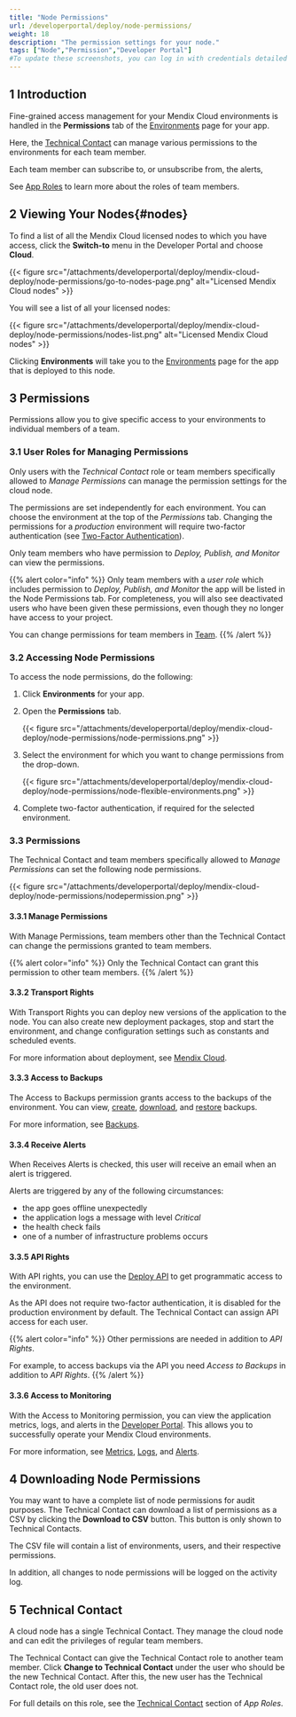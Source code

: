 ```yaml
---
title: "Node Permissions"
url: /developerportal/deploy/node-permissions/
weight: 18
description: "The permission settings for your node."
tags: ["Node","Permission","Developer Portal"]
#To update these screenshots, you can log in with credentials detailed in How to Update Screenshots Using Team Apps.
---
```


## 1 Introduction

Fine-grained access management for your Mendix Cloud environments is handled in the **Permissions** tab of the [Environments](/developerportal/deploy/environments/) page for your app.

Here, the [Technical Contact](/developerportal/collaborate/app-roles/#technical-contact) can manage various permissions to the environments for each team member.

Each team member can subscribe to, or unsubscribe from, the alerts,

See [App Roles](/developerportal/collaborate/app-roles/) to learn more about the roles of team members.

## 2 Viewing Your Nodes{#nodes}

To find a list of all the Mendix Cloud licensed nodes to which you have access, click the **Switch-to** menu in the Developer Portal and choose **Cloud**.

{{< figure src="/attachments/developerportal/deploy/mendix-cloud-deploy/node-permissions/go-to-nodes-page.png" alt="Licensed Mendix Cloud nodes" >}}

You will see a list of all your licensed nodes:

{{< figure src="/attachments/developerportal/deploy/mendix-cloud-deploy/node-permissions/nodes-list.png" alt="Licensed Mendix Cloud nodes" >}}

Clicking **Environments** will take you to the [Environments](/developerportal/deploy/environments/) page for the app that is deployed to this node.

## 3 Permissions

Permissions allow you to give specific access to your environments to individual members of a team.

### 3.1 User Roles for Managing Permissions

Only users with the *Technical Contact* role or team members specifically allowed to *Manage Permissions* can manage the permission settings for the cloud node.

The permissions are set independently for each environment. You can choose the environment at the top of the *Permissions* tab. Changing the permissions for a *production* environment will require two-factor authentication (see [Two-Factor Authentication](/developerportal/deploy/two-factor-authentication/)).

Only team members who have permission to *Deploy, Publish, and Monitor* can view the permissions.

{{% alert color="info" %}}
Only team members with a *user role* which includes permission to *Deploy, Publish, and Monitor* the app will be listed in the Node Permissions tab. For completeness, you will also see deactivated users who have been given these permissions, even though they no longer have access to your project. 

You can change permissions for team members in [Team](/developerportal/collaborate/team/).
{{% /alert %}}

### 3.2 Accessing Node Permissions

To access the node permissions, do the following:

1. Click **Environments** for your app.
2. Open the **Permissions** tab.

    {{< figure src="/attachments/developerportal/deploy/mendix-cloud-deploy/node-permissions/node-permissions.png" >}}

3. Select the environment for which you want to change permissions from the drop-down.

    {{< figure src="/attachments/developerportal/deploy/mendix-cloud-deploy/node-permissions/node-flexible-environments.png" >}}

4. Complete two-factor authentication, if required for the selected environment.

### 3.3 Permissions

The Technical Contact and team members specifically allowed to *Manage Permissions* can set the following node permissions.

{{< figure src="/attachments/developerportal/deploy/mendix-cloud-deploy/node-permissions/nodepermission.png" >}}

#### 3.3.1 Manage Permissions

With Manage Permissions, team members other than the Technical Contact can change the permissions granted to team members.

{{% alert color="info" %}}
Only the Technical Contact can grant this permission to other team members.
{{% /alert %}}

#### 3.3.2 Transport Rights

With Transport Rights you can deploy new versions of the application to the node. You can also create new deployment packages, stop and start the environment, and change configuration settings such as constants and scheduled events.

For more information about deployment, see [Mendix Cloud](/developerportal/deploy/mendix-cloud-deploy/).

#### 3.3.3 Access to Backups

The Access to Backups permission grants access to the backups of the environment. You can view, [create](/developerportal/operate/create-backup/), [download](/developerportal/operate/download-backup/), and [restore](/developerportal/operate/restore-backup/) backups.

For more information, see [Backups](/developerportal/operate/backups/).

#### 3.3.4 Receive Alerts

When Receives Alerts is checked, this user will receive an email when an alert is triggered.

Alerts are triggered by any of the following circumstances:

* the app goes offline unexpectedly
* the application logs a message with level *Critical*
* the health check fails
* one of a number of infrastructure problems occurs

#### 3.3.5 API Rights

With API rights, you can use the [Deploy API](/apidocs-mxsdk/apidocs/deploy-api/) to get programmatic access to the environment.

As the API does not require two-factor authentication, it is disabled for the production environment by default. The Technical Contact can assign API access for each user.

{{% alert color="info" %}}
Other permissions are needed in addition to *API Rights*.

For example, to access backups via the API you need *Access to Backups* in addition to *API Rights*.
{{% /alert %}}

#### 3.3.6 Access to Monitoring

With the Access to Monitoring permission, you can view the application metrics, logs, and alerts in the [Developer Portal](http://sprintr.home.mendix.com). This allows you to successfully operate your Mendix Cloud environments.

For more information, see [Metrics](/developerportal/operate/metrics/), [Logs](/developerportal/operate/logs/), and [Alerts](/developerportal/operate/monitoring-application-health/).

## 4 Downloading Node Permissions

You may want to have a complete list of node permissions for audit purposes. The Technical Contact can download a list of permissions as a CSV by clicking the **Download to CSV** button. This button is only shown to Technical Contacts.

The CSV file will contain a list of environments, users, and their respective permissions.

In addition, all changes to node permissions will be logged on the activity log.

## 5 Technical Contact

A cloud node has a single Technical Contact. They manage the cloud node and can edit the privileges of regular team members.

The Technical Contact can give the Technical Contact role to another team member. Click **Change to Technical Contact** under the user who should be the new Technical Contact. After this, the new user has the Technical Contact role, the old user does not.

For full details on this role, see the [Technical Contact](/developerportal/collaborate/app-roles/#technical-contact) section of *App Roles*.
